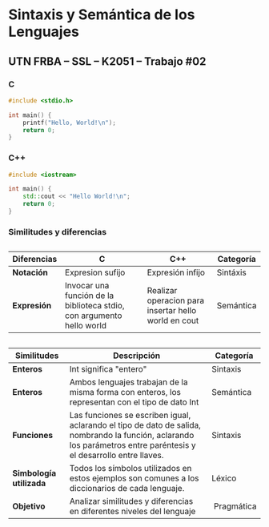 # Sintaxis y Semántica de los Lenguajes

## UTN FRBA – SSL – K2051 – Trabajo #02

### C

```c
#include <stdio.h>

int main() {
    printf("Hello, World!\n");
    return 0;
}
```

### C++

```c++
#include <iostream>

int main() {
    std::cout << "Hello World!\n";
    return 0;
}
```

### Similitudes y diferencias

##
|**Diferencias**|C|C++|Categoría|
|--|--|--|--|
|**Notación**| Expresion sufijo | Expresión infijo| Sintáxis |
|**Expresión**| Invocar una función de la biblioteca stdio, con argumento hello world| Realizar operacion para insertar hello world en cout| Semántica|

##
|**Similitudes**|Descripción|Categoría|
|--|--|--|
|**Enteros**|Int significa "entero"|Sintaxis|
|**Enteros**|Ambos lenguajes trabajan de la misma forma con enteros, los representan con el tipo de dato Int|Semántica|
|**Funciones**|Las funciones se escriben igual, aclarando el tipo de dato de salida, nombrando la función, aclarando los parámetros entre paréntesis y el desarrollo entre llaves.|Sintaxis|
|**Simbología utilizada**|Todos los símbolos utilizados en estos ejemplos son comunes a los diccionarios de cada lenguaje.|Léxico|
|**Objetivo**| Analizar similitudes y diferencias en diferentes niveles del lenguaje| Pragmática|


